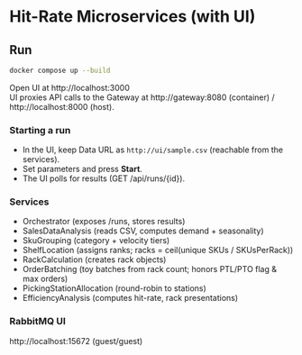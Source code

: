 # Hit-Rate Microservices (with UI)

## Run
```bash
docker compose up --build
```
Open UI at http://localhost:3000  
UI proxies API calls to the Gateway at http://gateway:8080 (container) / http://localhost:8000 (host).

### Starting a run
- In the UI, keep Data URL as `http://ui/sample.csv` (reachable from the services).
- Set parameters and press **Start**.
- The UI polls for results (GET /api/runs/{id}).

### Services
- Orchestrator (exposes /runs, stores results)
- SalesDataAnalysis (reads CSV, computes demand + seasonality)
- SkuGrouping (category + velocity tiers)
- ShelfLocation (assigns ranks; racks = ceil(unique SKUs / SKUsPerRack))
- RackCalculation (creates rack objects)
- OrderBatching (toy batches from rack count; honors PTL/PTO flag & max orders)
- PickingStationAllocation (round-robin to stations)
- EfficiencyAnalysis (computes hit-rate, rack presentations)

### RabbitMQ UI
http://localhost:15672 (guest/guest)

